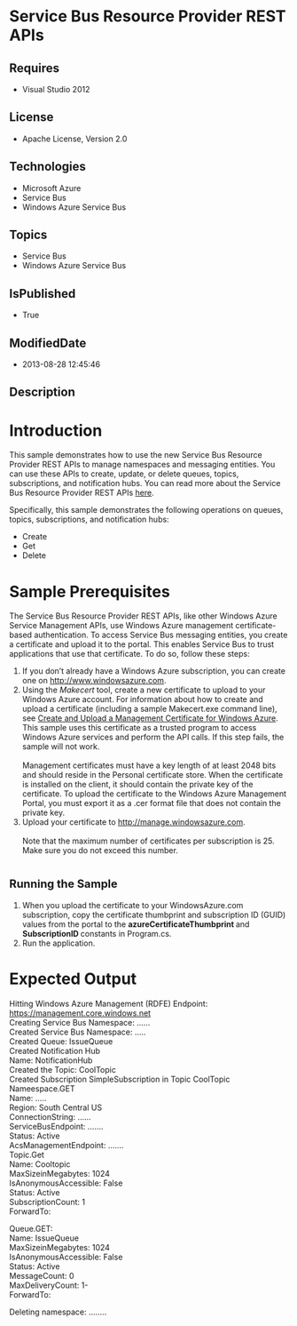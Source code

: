 # Service Bus Resource Provider REST APIs
## Requires
* Visual Studio 2012
## License
* Apache License, Version 2.0
## Technologies
* Microsoft Azure
* Service Bus
* Windows Azure Service Bus
## Topics
* Service Bus
* Windows Azure Service Bus
## IsPublished
* True
## ModifiedDate
* 2013-08-28 12:45:46
## Description

<h1>Introduction</h1>
<p>This sample demonstrates how to use the new Service Bus Resource Provider REST APIs to manage namespaces and messaging entities. You can use these APIs to create, update, or delete queues, topics, subscriptions, and notification hubs. You can read more about
 the Service Bus Resource Provider REST APIs <a href="http://msdn.microsoft.com/en-us/library/windowsazure/jj856298.aspx" target="_blank">
here</a>.</p>
<p>Specifically, this sample demonstrates the following operations on queues, topics, subscriptions, and notification hubs:</p>
<ul>
<li>Create </li><li>Get </li><li>Delete </li></ul>
<h1><span>Sample Prerequisites</span></h1>
<p>The Service Bus Resource Provider REST APIs, like other Windows Azure Service Management APIs, use Windows Azure management certificate-based authentication. To access Service Bus messaging entities, you create a certificate and upload it to the portal.
 This enables Service Bus to trust applications that use that certificate. To do so, follow these steps:</p>
<ol>
<li>If you don&rsquo;t already have a Windows Azure subscription, you can create one on
<a href="http://www.windowsAzure.com">http://www.windowsazure.com</a>. </li><li>Using the <em>Makecert </em>tool, create a new certificate to upload to your Windows Azure account. For information about how to create and upload a certificate (including a sample Makecert.exe command line), see
<a href="http://msdn.microsoft.com/en-us/library/windowsazure/gg551722.aspx" target="_blank">
Create and Upload a Management Certificate for Windows Azure</a>. This sample uses this certificate as a trusted program to access Windows Azure services and perform the API calls. If this step fails, the sample will not work.<br>
<br>
Management certificates must have a key length of at least 2048 bits and should reside in the Personal certificate store. When the certificate is installed on the client, it should contain the private key of the certificate. To upload the certificate to the
 Windows Azure Management Portal, you must export it as a .cer format file that does not contain the private key.
</li><li>Upload your certificate to <a href="http://manage.windowsAzure.com">http://manage.windowsazure.com</a>.<br>
<br>
Note that the maximum number of certificates per subscription is 25. Make sure you do not exceed this number.
</li></ol>
<h1><span style="font-size:20px; font-weight:bold">Running the Sample</span></h1>
<ol>
<li>When you upload the certificate to your WindowsAzure.com subscription, copy the certificate thumbprint and subscription ID (GUID) values from the portal to the
<strong>azureCertificateThumbprint </strong>and <strong>SubscriptionID </strong>constants in Program.cs.
</li><li>Run the application.&nbsp; </li></ol>
<h1><span>Expected Output</span></h1>
<p>Hitting Windows Azure Management (RDFE) Endpoint: <a href="https://management.core.windows.net">
https://management.core.windows.net</a><br>
Creating Service Bus Namespace: &hellip;&hellip;<br>
Created Service Bus Namespace: &hellip;..<br>
Created Queue: IssueQueue<br>
Created Notification Hub<br>
Name: NotificationHub<br>
Created the Topic: CoolTopic<br>
Created Subscription SimpleSubscription in Topic CoolTopic<br>
Nameespace.GET<br>
Name: &hellip;..<br>
Region: South Central US<br>
ConnectionString: &hellip;&hellip; <br>
ServiceBusEndpoint: &hellip;&hellip;.<br>
Status: Active<br>
AcsManagementEndpoint: &hellip;&hellip;.<br>
Topic.Get&nbsp;<br>
Name: Cooltopic<br>
MaxSizeinMegabytes: 1024<br>
IsAnonymousAccessible: False<br>
Status: Active<br>
SubscriptionCount: 1<br>
ForwardTo:</p>
<p>Queue.GET:<br>
Name: IssueQueue<br>
MaxSizeinMegabytes: 1024<br>
IsAnonymousAccessible: False<br>
Status: Active<br>
MessageCount: 0<br>
MaxDeliveryCount: 1-<br>
ForwardTo:</p>
<p>Deleting namespace: &hellip;&hellip;..</p>

